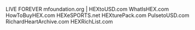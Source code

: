 LIVE FOREVER mfoundation.org | HEXtoUSD.com
WhatIsHEX.com HowToBuyHEX.com HEXeSPORTS.net 
HEXturePack.com PulsetoUSD.com 
RichardHeartArchive.com HEXRichList.com

<!---
KincadeHoney/KincadeHoney is a ✨ special ✨ repository because its `README.md` (this file) appears on your GitHub profile.
You can click the Preview link to take a look at your changes.
--->
